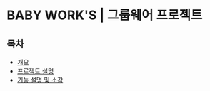# BABY WORK'S | 그룹웨어 프로젝트


## 목차
  - [개요](#개요)<br>
  - [프로젝트 설명](#프로젝트-설명)<br>
  - [기능 설명 및 소감](#기능-설명-및-소감)<br>




